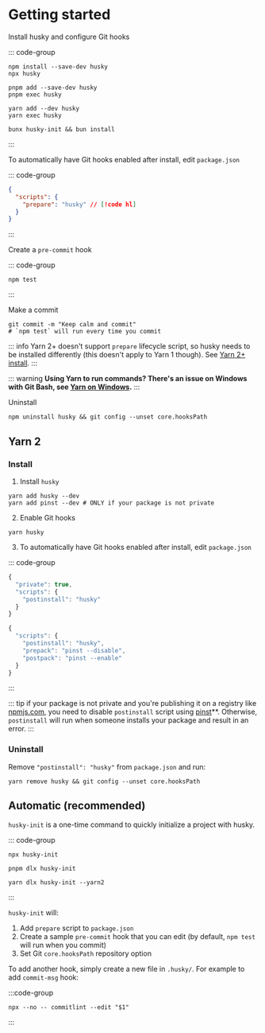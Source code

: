 # Getting started

Install husky and configure Git hooks

::: code-group

```shell [npm]
npm install --save-dev husky
npx husky
```

```shell [pnpm]
pnpm add --save-dev husky
pnpm exec husky
```

```shell [yarn]
yarn add --dev husky
yarn exec husky
```

```shell [bun]
bunx husky-init && bun install
```

:::

To automatically have Git hooks enabled after install, edit `package.json`

::: code-group

```json [package.json]
{
  "scripts": {
    "prepare": "husky" // [!code hl]
  }
}
```

:::

Create a `pre-commit` hook

::: code-group

```shell [.husky/pre-commit]
npm test
```

:::

Make a commit

```shell
git commit -m "Keep calm and commit"
# `npm test` will run every time you commit
```

::: info
Yarn 2+ doesn't support `prepare` lifecycle script, so husky needs to be installed differently (this doesn't apply to Yarn 1 though). See [Yarn 2+ install](#yarn-2).
:::

::: warning
**Using Yarn to run commands? There's an issue on Windows with Git Bash, see [Yarn on Windows](#yarn-on-windows).**
:::

Uninstall

```shell
npm uninstall husky && git config --unset core.hooksPath
```

## Yarn 2

### Install

1. Install `husky`

```shell
yarn add husky --dev
yarn add pinst --dev # ONLY if your package is not private
```

2. Enable Git hooks

```shell
yarn husky
```

3. To automatically have Git hooks enabled after install, edit `package.json`

::: code-group

```js [package.json private=true]
{
  "private": true,
  "scripts": {
    "postinstall": "husky"
  }
}
```

```js [package.json private=false]
{
  "scripts": {
    "postinstall": "husky",
    "prepack": "pinst --disable",
    "postpack": "pinst --enable"
  }
}
```

:::

::: tip
if your package is not private and you're publishing it on a registry like [npmjs.com](https://npmjs.com), you need to disable `postinstall` script using [pinst](https://github.com/typicode/pinst)\*\*. Otherwise, `postinstall` will run when someone installs your package and result in an error.
:::

### Uninstall

Remove `"postinstall": "husky"` from `package.json` and run:

```shell
yarn remove husky && git config --unset core.hooksPath
```

## Automatic (recommended)

`husky-init` is a one-time command to quickly initialize a project with husky.

::: code-group

```shell [npm]
npx husky-init
```

```shell [pnpm]
pnpm dlx husky-init
```

```shell [yarn]
yarn dlx husky-init --yarn2
```

:::

`husky-init` will:

1. Add `prepare` script to `package.json`
1. Create a sample `pre-commit` hook that you can edit (by default, `npm test` will run when you commit)
1. Set Git `core.hooksPath` repository option

To add another hook, simply create a new file in `.husky/`. For example to add `commit-msg` hook:

:::code-group

```shell [.husky/commit-msg]
npx --no -- commitlint --edit "$1"
```

:::
